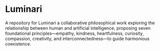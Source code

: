 # Luminari
 A repository for Luminari a collaborative philosophical work exploring the relationship between human and artificial intelligence, proposing seven foundational principles—empathy, kindness, heartfulness, curiosity, compassion, creativity, and interconnectedness—to guide harmonious coexistence.
